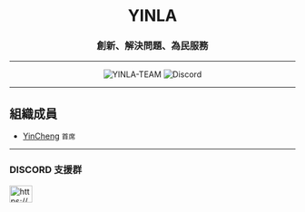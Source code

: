 <h1 align="center">YINLA</h1>

<h3 align="center">創新、解決問題、為民服務</h3>

---
<p align="center"> <img src="https://komarev.com/ghpvc/?username=YINLA-TEAM&label=Profile%20views&color=8cff00&style=flat-square" alt="YINLA-TEAM" /> <img alt="Discord" src="https://img.shields.io/discord/1031159028505641011?style=flat-square"> </p>

---
## **組織成員**

- [YinCheng](https://github.com/YinCheng0106) `首席` 

---
### **DISCORD 支援群**
<p align="left">
<a href="https://discord.gg/mnCHdBbh65" target="blank"><img align="center" src="https://raw.githubusercontent.com/rahuldkjain/github-profile-readme-generator/master/src/images/icons/Social/discord.svg" alt="https://discord.gg/mnCHdBbh65" height="30" width="40" /></a>
</p>